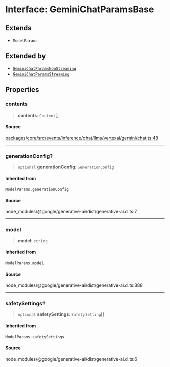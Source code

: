 # Interface: GeminiChatParamsBase

## Extends

- `ModelParams`

## Extended by

- [`GeminiChatParamsNonStreaming`](GeminiChatParamsNonStreaming.md)
- [`GeminiChatParamsStreaming`](GeminiChatParamsStreaming.md)

## Properties

### contents

> **contents**: `Content`[]

#### Source

[packages/core/src/events/inference/chat/llms/vertexai/gemini/chat.ts:48](https://github.com/VictorS67/encre/blob/42c3bddca4be2d23ad959c1c99381eefbf43789c/packages/core/src/events/inference/chat/llms/vertexai/gemini/chat.ts#L48)

***

### generationConfig?

> `optional` **generationConfig**: `GenerationConfig`

#### Inherited from

`ModelParams.generationConfig`

#### Source

node\_modules/@google/generative-ai/dist/generative-ai.d.ts:7

***

### model

> **model**: `string`

#### Inherited from

`ModelParams.model`

#### Source

node\_modules/@google/generative-ai/dist/generative-ai.d.ts:388

***

### safetySettings?

> `optional` **safetySettings**: `SafetySetting`[]

#### Inherited from

`ModelParams.safetySettings`

#### Source

node\_modules/@google/generative-ai/dist/generative-ai.d.ts:6
